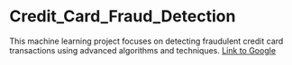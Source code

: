# Credit_Card_Fraud_Detection
This machine learning project focuses on detecting fraudulent credit card transactions using advanced algorithms and techniques.
[Link to Google](https://miro.medium.com/v2/resize:fit:750/1*Lci4cCUXgb6zZRyKmgWfVA.png)
